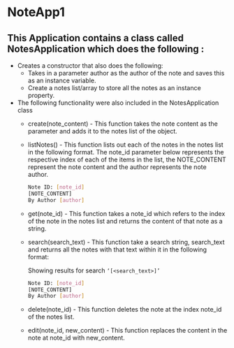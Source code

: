 # NoteApp1
## This Application contains a class called NotesApplication which does the following :
 
* Creates a constructor that also does the following:
    * Takes in a parameter author as the author of the note and saves this as an instance variable.
    * Create a notes list/array to store all the notes as an instance property.
* The following functionality were also included in the NotesApplication class
    * create(note_content) - This function takes the note content as the parameter and adds it to the notes list of the object.
    * listNotes() - This function lists out each of the notes in the notes list in the following format. The note_id parameter below represents the respective index of each of the items in the list, the NOTE_CONTENT represent the note content and the author represents the note author.
	    ```sh
	    Note ID: [note_id]
	    [NOTE_CONTENT]
        By Author [author]
        ```
        
    * get(note_id) - This function takes a note_id which refers to the index of the note in the notes list and returns the content of that note as a string.
    * search(search_text) - This function take a search string, search_text and returns all the notes with that text within it in the following format:
    
        Showing results for search ```‘[<search_text>]’```
        ```sh
        Note ID: [note_id]
	    [NOTE_CONTENT]
        By Author [author]
        ```
 
    * delete(note_id) - This function deletes the note at the index note_id of the notes list.
    * edit(note_id, new_content) - This function replaces the content in the note at note_id with new_content.




